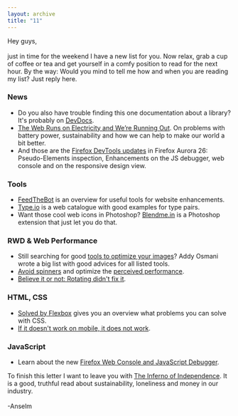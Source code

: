 ```yaml
---
layout: archive
title: "11"
---
```


<p>Hey guys,<br><br>
just in time for the weekend I have a new list for you. Now relax, grab a cup of coffee or tea and get yourself in a comfy position to read for the next hour. By the way: Would you mind to tell me how and when you are reading my list? Just reply here.</p>

<h3>News</h3>

<ul>
	<li>Do you also have trouble finding this one documentation about a library? It's probably on <a href="http://devdocs.io/">DevDocs</a>.</li>
	<li><a href="http://alistapart.com/article/the-web-runs-on-electricity-and-were-running-out">The Web Runs on Electricity and We’re Running Out</a>. On problems with battery power, sustainability and how we can help to make our world a bit better.</li>
	<li>And those are the <a href="https://hacks.mozilla.org/2013/09/new-features-in-the-firefox-developer-tools-episode-26/">Firefox DevTools updates</a> in Firefox Aurora 26: Pseudo-Elements inspection, Enhancements on the JS debugger, web console and on the responsive design view.</li>
</ul>

<h3>Tools</h3>
<ul>
	<li><a href="http://www.feedthebot.com/tools/">FeedTheBot</a> is an overview for useful tools for website enhancements.</li>
	<li><a href="http://www.typ.io/latest">Type.io</a> is a web catalogue with good examples for type pairs.</li>
	<li>Want those cool web icons in Photoshop? <a href="http://blendme.in/">Blendme.in</a> is a Photoshop extension that just let you do that.</li>
</ul>

<h3>RWD & Web Performance</h3>
<ul>
	<li>Still searching for good <a href="http://addyosmani.com/blog/image-optimization-tools/">tools to optimize your images</a>? Addy Osmani wrote a big list with good advices for all listed tools.</li>
	<li><a href="http://www.lukew.com/ff/entry.asp?1797">Avoid spinners</a> and optimize the <a href="http://www.mobify.com/blog/beginners-guide-to-perceived-performance/">perceived performance</a>.</li>
	<li><a href="https://miketaylr.com/posts/2013/09/conception-begins-at-320.html">Believe it or not: Rotating didn't fix it</a>.</li>
</ul>

<h3>HTML, CSS</h3>
<ul>
	<li><a href="http://philipwalton.github.io/solved-by-flexbox/">Solved by Flexbox</a> gives you an overview what problems you can solve with CSS.</li>
	<li><a href="http://hackerjournalist.net/2013/09/25/if-it-doesnt-work-on-mobile-it-doesnt-work/">If it doesn't work on mobile, it does not work</a>.</li>
</ul>

<h3>JavaScript</h3>
<ul>
	<li>Learn about the new&nbsp;<a href="https://hacks.mozilla.org/2013/09/reintroducing-the-firefox-developer-tools-part-1-the-web-console-and-the-javascript-debugger/">Firefox Web Console and JavaScript Debugger</a>.</li>
</ul>

<p>To finish this letter I want to leave you with <a href="http://frankchimero.com/blog/2013/09/the-inferno-of-independence/">The Inferno of Independence</a>. It is a good, truthful read about sustainability, loneliness and money in our industry.<br><br>
	-Anselm</p>
